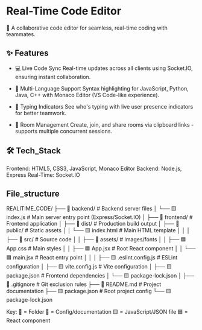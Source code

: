 # Real-Time Code Editor
🚀 A collaborative code editor for seamless, real-time coding with teammates.

## ✨ Features

- 💻 Live Code Sync
  Real-time updates across all clients using Socket.IO, ensuring instant collaboration.

- 📜 Multi-Language Support
  Syntax highlighting for JavaScript, Python, Java, C++ with Monaco Editor (VS Code-like experience).

- 👥 Typing Indicators
  See who's typing with live user presence indicators for better teamwork.

- 🔗 Room Management
  Create, join, and share rooms via clipboard links - supports multiple concurrent sessions.

## 🛠️ Tech_Stack

Frontend: HTML5, CSS3, JavaScript, Monaco Editor
Backend: Node.js, Express
Real-Time: Socket.IO

## File_structure

REALITIME_CODE/
├── 📁 backend/                  # Backend server files
│   └── 🟨 index.js              # Main server entry point (Express/Socket.IO)
│
├── 📁 frontend/                 # Frontend application
│   ├── 📁 dist/                 # Production build output
│   ├── 📁 public/               # Static assets
│   │   └── 🟨 index.html        # Main HTML template
│   │
│   ├── 📁 src/                  # Source code
│   │   ├── 📁 assets/           # Images/fonts
│   │   ├── 🟦 App.css           # Main styles
│   │   ├── 🟦 App.jsx           # Root React component
│   │   └── 🟦 main.jsx          # React entry point
│   │
│   ├── 🟨 .eslint.config.js     # ESLint configuration
│   ├── 🟨 vite.config.js        # Vite configuration
│   ├── 🟨 package.json          # Frontend dependencies
│   └── 🟨 package-lock.json
│
├── 📄 .gitignore               # Git exclusion rules
├── 📄 README.md                # Project documentation
├── 🟨 package.json             # Root project config
└── 🟨 package-lock.json

Key:
📁 = Folder
📄 = Config/documentation
🟨 = JavaScript/JSON file
🟦 = React component
